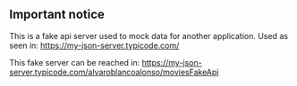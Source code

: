 ## Important notice

This is a fake api server used to mock data for another application.
Used as seen in: https://my-json-server.typicode.com/

This fake server can be reached in:
https://my-json-server.typicode.com/alvaroblancoalonso/moviesFakeApi